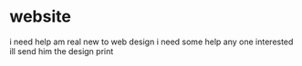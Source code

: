 # website
i need help am real new to web design i need some help any one interested ill send him the design print
